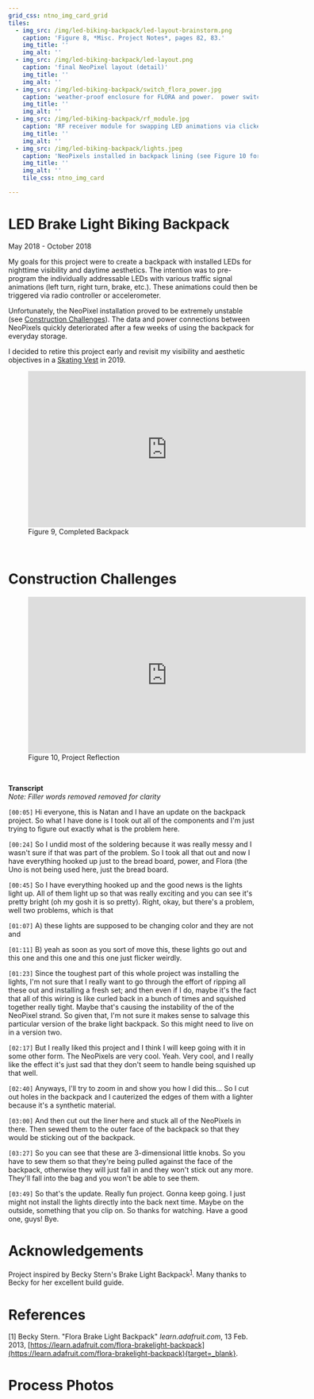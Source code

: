 ```yaml
---
grid_css: ntno_img_card_grid
tiles: 
  - img_src: /img/led-biking-backpack/led-layout-brainstorm.png
    caption: 'Figure 8, *Misc. Project Notes*, pages 82, 83.'
    img_title: ''
    img_alt: ''
  - img_src: /img/led-biking-backpack/led-layout.png
    caption: 'final NeoPixel layout (detail)'
    img_title: ''
    img_alt: ''
  - img_src: /img/led-biking-backpack/switch_flora_power.jpg
    caption: 'weather-proof enclosure for FLORA and power.  power switch and data lines exit the enclosure through hole drilled in side'
    img_title: ''
    img_alt: ''
  - img_src: /img/led-biking-backpack/rf_module.jpg
    caption: 'RF receiver module for swapping LED animations via clicker'
    img_title: ''
    img_alt: ''
  - img_src: /img/led-biking-backpack/lights.jpeg
    caption: 'NeoPixels installed in backpack lining (see Figure 10 for details)'
    img_title: ''
    img_alt: ''
    tile_css: ntno_img_card

---
```


# LED Brake Light Biking Backpack
May 2018 - October 2018

My goals for this project were to create a backpack with installed LEDs for nighttime visibility and daytime aesthetics.  The intention was to pre-program the individually addressable LEDs with various traffic signal animations (left turn, right turn, brake, etc.).  These animations could then be triggered via radio controller or accelerometer.  

Unfortunately, the NeoPixel installation proved to be extremely unstable (see [Construction Challenges](#construction-challenges)).  The data and power connections between NeoPixels quickly deteriorated after a few weeks of using the backpack for everyday storage.  

I decided to retire this project early and revisit my visibility and aesthetic objectives in a [Skating Vest](/electronics/led-vest) in 2019.


<section>
  <figure>
    <iframe width="560" height="315" src="https://www.youtube-nocookie.com/embed/MGH-tQvNgmE" title="YouTube video player" frameborder="0" allow="accelerometer; autoplay; clipboard-write; encrypted-media; gyroscope; picture-in-picture" allowfullscreen></iframe>
    <figcaption>Figure 9, Completed Backpack</figcaption>
  </figure>
</section>
<br>

# Construction Challenges 

<section>
  <figure>
    <iframe width="560" height="315" src="https://www.youtube-nocookie.com/embed/x3G2lGEFHbc" title="YouTube video player" frameborder="0" allow="accelerometer; autoplay; clipboard-write; encrypted-media; gyroscope; picture-in-picture" allowfullscreen></iframe>
    <figcaption>Figure 10, Project Reflection</figcaption>
  </figure>
</section>
<br>

**Transcript**  
*Note: Filler words removed removed for clarity*  

`[00:05]` Hi everyone, this is Natan and I have an update on the backpack project. So what I have done is I took out all of the components and I'm just trying to figure out exactly what is the problem here. 

`[00:24]` So I undid most of the soldering because it was really messy and I wasn't sure if that was part of the problem. So I took all that out and now I have everything hooked up just to the bread board, power, and Flora (the Uno is not being used here, just the bread board.  

`[00:45]` So I have everything hooked up and the good news is the lights light up. All of them light up so that was really exciting and you can see it's pretty bright (oh my gosh it is so pretty).  Right, okay, but there's a problem, well two problems, which is that 

`[01:07]` A) these lights are supposed to be changing color and they are not and 

`[01:11]` B) yeah as soon as you sort of move this, these lights go out and this one and this one and this one just flicker weirdly.  

`[01:23]` Since the toughest part of this whole project was installing the lights, I'm not sure that I really want to go through the effort of ripping all these out and installing a fresh set; and then even if I do, maybe it's the fact that all of this wiring is like curled back in a bunch of times and squished together really tight.  Maybe that's causing the instability of the of the NeoPixel strand. So given that, I'm not sure it makes sense to salvage this particular version of the brake light backpack. So this might need to live on in a version two. 

`[02:17]` But I really liked this project and I think I will keep going with it in some other form.  The NeoPixels are very cool. Yeah.  Very cool, and I really like the effect it's just sad that they don't seem to handle being squished up that well.  
 
`[02:40]` Anyways, I'll try to zoom in and show you how I did this... So I cut out holes in the backpack and I cauterized the edges of them with a lighter because it's a synthetic material.  

`[03:00]` And then cut out the liner here and stuck all of the NeoPixels in there.  Then sewed them to the outer face of the backpack so that they would be sticking out of the backpack.

`[03:27]` So you can see that these are 3-dimensional little knobs. So you have to sew them so that they're being pulled against the face of the backpack, otherwise they will just fall in and they won't stick out any more.  They'll fall into the bag and you won't be able to see them. 

`[03:49]` So that's the update.  Really fun project.  Gonna keep going.  I just might not install the lights directly into the back next time. Maybe on the outside, something that you clip on.  So thanks for watching. Have a good one, guys!  Bye.

# Acknowledgements

Project inspired by Becky Stern's Brake Light Backpack<sup>[1](./#references)</sup>.  Many thanks to Becky for her excellent build guide.

# References

[1] Becky Stern.  "Flora Brake Light Backpack"  *learn.adafruit.com*, 13 Feb. 2013, [https://learn.adafruit.com/flora-brakelight-backpack](https://learn.adafruit.com/flora-brakelight-backpack){target=_blank}.

# Process Photos
